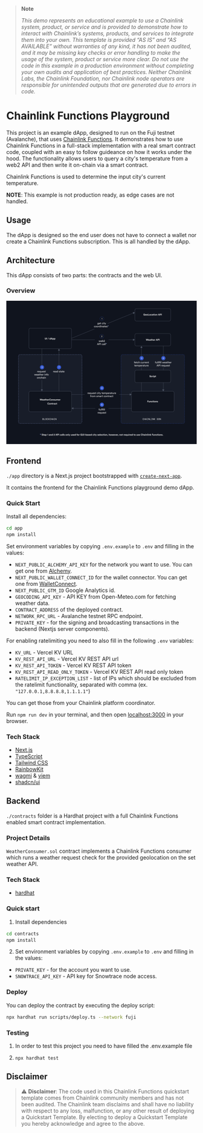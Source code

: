 > **Note**
>
> _This demo represents an educational example to use a Chainlink system, product, or service and is provided to demonstrate how to interact with Chainlink’s systems, products, and services to integrate them into your own. This template is provided “AS IS” and “AS AVAILABLE” without warranties of any kind, it has not been audited, and it may be missing key checks or error handling to make the usage of the system, product or service more clear. Do not use the code in this example in a production environment without completing your own audits and application of best practices. Neither Chainlink Labs, the Chainlink Foundation, nor Chainlink node operators are responsible for unintended outputs that are generated due to errors in code._

# Chainlink Functions Playground

This project is an example dApp, designed to run on the Fuji testnet (Avalanche), that uses [Chainlink Functions](https://docs.chain.link/chainlink-functions/). It demonstrates how to use Chainlink Functions in a full-stack implementation with a real smart contract code, coupled with an easy to follow guideance on how it works under the hood. The functionality allows users to query a city's temperature from a web2 API and then write it on-chain via a smart contract.

Chainlink Functions is used to determine the input city's current temperature. 

**NOTE**: This example is not production ready, as edge cases are not handled.

## Usage

The dApp is designed so the end user does not have to connect a wallet nor create a Chainlink Functions subscription. This is all handled by the dApp.

## Architecture

This dApp consists of two parts: the contracts and the web UI.

### Overview

![A diagram outlining the structure of the application](app/public/how-it-works.png)

## Frontend

`./app` directory is a Next.js project bootstrapped with [`create-next-app`](https://nextjs.org/docs/pages/api-reference/create-next-app).

It contains the frontend for the Chainlink Functions playground demo dApp.

### Quick Start

Install all dependencies:

```bash
cd app
npm install
```

Set environment variables by copying `.env.example` to `.env` and filling in the values:

- `NEXT_PUBLIC_ALCHEMY_API_KEY` for the network you want to use. You can get one from [Alchemy](https://www.alchemy.com/).
- `NEXT_PUBLIC_WALLET_CONNECT_ID` for the wallet connector. You can get one from [WalletConnect](https://walletconnect.org/).
- `NEXT_PUBLIC_GTM_ID` Google Analytics id.
- `GEOCODING_API_KEY` - API KEY from Open-Meteo.com for fetching weather data.
- `CONTRACT_ADDRESS` of the deployed contract.
- `NETWORK_RPC_URL` - Avalanche testnet RPC endpoint.
- `PRIVATE_KEY` - for the signing and broadcasting transactions in the backend (Nextjs server components).

For enabling ratelimiting you need to also fill in the following `.env` variables:
- `KV_URL` - Vercel KV URL
- `KV_REST_API_URL` - Vercel KV REST API url
- `KV_REST_API_TOKEN` - Vercel KV REST API token
- `KV_REST_API_READ_ONLY_TOKEN` - Vercel KV REST API read only token
- `RATELIMIT_IP_EXCEPTION_LIST` - list of IPs which should be excluded from the ratelimit functionality, separated with comma (ex. `"127.0.0.1,8.8.8.8,1.1.1.1"`)

You can get those from your Chainlink platform coordinator.

Run `npm run dev` in your terminal, and then open [localhost:3000](http://localhost:3000) in your browser.

### Tech Stack

-   [Next.js](https://nextjs.org/)
-   [TypeScript](https://www.typescriptlang.org/)
-   [Tailwind CSS](https://tailwindcss.com/)
-   [RainbowKit](https://www.rainbowkit.com/)
-   [wagmi](https://wagmi.sh/) & [viem](https://viem.sh/)
-   [shadcn/ui](https://ui.shadcn.com/)

## Backend

`./contracts` folder is a Hardhat project with a full Chainlink Functions enabled smart contract implementation.

### Project Details

`WeatherConsumer.sol` contract implements a Chainlink Functions consumer which runs a weather request check for the provided geolocation on the set weather API.

### Tech Stack

-   [hardhat](https://hardhat.org/)

### Quick start

1. Install dependencies

```bash
cd contracts
npm install
```

2. Set environment variables by copying `.env.example` to `.env` and filling in the values:

- `PRIVATE_KEY` - for the account you want to use.
- `SNOWTRACE_API_KEY` - API key for Snowtrace node access.

### Deploy

You can deploy the contract by executing the deploy script:

```bash
npx hardhat run scripts/deploy.ts --network fuji
```

### Testing

1. In order to test this project you need to have filled the .env.example file

2. `npx hardhat test`

## Disclaimer
> :warning: **Disclaimer**: The code used in this Chainlink Functions quickstart template comes from Chainlink community members and has not been audited. The Chainlink team disclaims and shall have no liability with respect to any loss, malfunction, or any other result of deploying a Quickstart Template. By electing to deploy a Quickstart Template you hereby acknowledge and agree to the above.